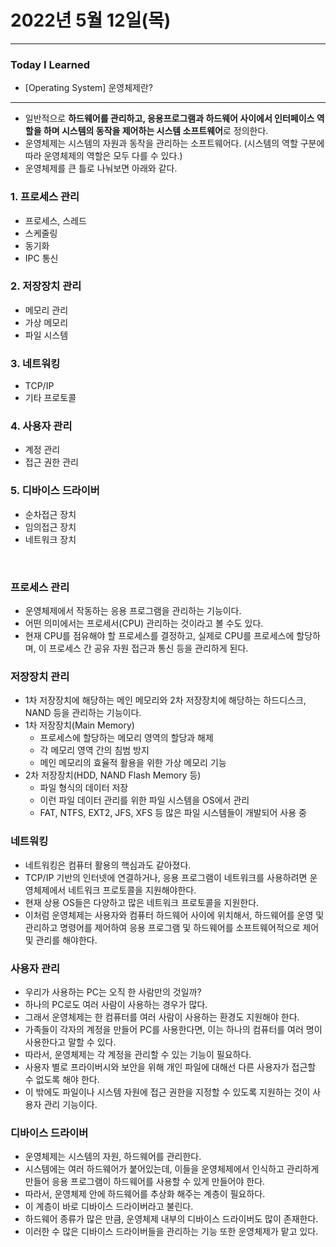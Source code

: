 # 2022년 5월 12일(목)

---

### Today I Learned

- [Operating System] 운영체제란?

---

- 일반적으로 **하드웨어를 관리하고, 응용프로그램과 하드웨어 사이에서 인터페이스 역할을 하며 시스템의 동작을 제어하는 시스템 소프트웨어**로 정의한다.
- 운영체제는 시스템의 자원과 동작을 관리하는 소프트웨어다. (시스템의 역할 구분에 따라 운영체제의 역할은 모두 다를 수 있다.)
- 운영체제를 큰 틀로 나눠보면 아래와 같다.

### 1. 프로세스 관리

- 프로세스, 스레드
- 스케줄링
- 동기화
- IPC 통신 

### 2. 저장장치 관리

- 메모리 관리
- 가상 메모리
- 파일 시스템

### 3. 네트워킹

- TCP/IP
- 기타 프로토콜

### 4. 사용자 관리

- 계정 관리
- 접근 권한 관리

### 5. 디바이스 드라이버

- 순차접근 장치
- 임의접근 장치
- 네트워크 장치

<br>

### 프로세스 관리

- 운영체제에서 작동하는 응용 프로그램을 관리하는 기능이다.
- 어떤 의미에서는 프로세서(CPU) 관리하는 것이라고 볼 수도 있다. 
- 현재 CPU를 점유해야 할 프로세스를 결정하고, 실제로 CPU를 프로세스에 할당하며, 이 프로세스 간 공유 자원 접근과 통신 등을 관리하게 된다. 

### 저장장치 관리

- 1차 저장장치에 해당하는 메인 메모리와 2차 저장장치에 해당하는 하드디스크, NAND 등을 관리하는 기능이다.
- 1차 저장장치(Main Memory)
  - 프로세스에 할당하는 메모리 영역의 할당과 해제 
  - 각 메모리 영역 간의 침범 방지
  - 메인 메모리의 효율적 활용을 위한 가상 메모리 기능 
- 2차 저장장치(HDD, NAND Flash Memory 등)
  - 파일 형식의 데이터 저장
  - 이런 파일 데이터 관리를 위한 파일 시스템을 OS에서 관리 
  - FAT, NTFS, EXT2, JFS, XFS 등 많은 파일 시스템들이 개발되어 사용 중

### 네트워킹

- 네트워킹은 컴퓨터 활용의 핵심과도 같아졌다.
- TCP/IP 기반의 인터넷에 연결하거나, 응용 프로그램이 네트워크를 사용하려면 운영체제에서 네트워크 프로토콜을 지원해야한다.
- 현재 상용 OS들은 다양하고 많은 네트워크 프로토콜을 지원한다.
- 이처럼 운영체제는 사용자와 컴퓨터 하드웨어 사이에 위치해서, 하드웨어를 운영 및 관리하고 명령어를 제어하여 응용 프로그램 및 하드웨어를 소프트웨어적으로 제어 및 관리를 해야한다.

### 사용자 관리

- 우리가 사용하는 PC는 오직 한 사람만의 것일까?
- 하나의 PC로도 여러 사람이 사용하는 경우가 많다. 
- 그래서 운영체제는 한 컴퓨터를 여러 사람이 사용하는 환경도 지원해야 한다. 
- 가족들이 각자의 계정을 만들어 PC를 사용한다면, 이는 하나의 컴퓨터를 여러 명이 사용한다고 말할 수 있다.
- 따라서, 운영체제는 각 계정을 관리할 수 있는 기능이 필요하다. 
- 사용자 별로 프라이버시와 보안을 위해 개인 파일에 대해선 다른 사용자가 접근할 수 없도록 해야 한다.
- 이 밖에도 파일이나 시스템 자원에 접근 권한을 지정할 수 있도록 지원하는 것이 사용자 관리 기능이다.

### 디바이스 드라이버 

- 운영체제는 시스템의 자원, 하드웨어를 관리한다. 
- 시스템에는 여러 하드웨어가 붙어있는데, 이들을 운영체제에서 인식하고 관리하게 만들어 응용 프로그램이 하드웨어를 사용할 수 있게 만들어야 한다.
- 따라서, 운영체제 안에 하드웨어를 추상화 해주는 계층이 필요하다.
- 이 계층이 바로 디바이스 드라이버라고 불린다. 
- 하드웨어 종류가 많은 만큼, 운영체제 내부의 디바이스 드라이버도 많이 존재한다.
- 이러한 수 많은 디바이스 드라이버들을 관리하는 기능 또한 운영체제가 맡고 있다.







